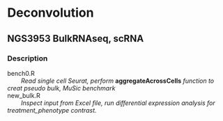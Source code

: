 # Deconvolution
## NGS3953 BulkRNAseq, scRNA 
### Description 
bench0.R     
&nbsp;&nbsp; &nbsp;&nbsp; &nbsp;  _Read single cell Seurat, perform_  **aggregateAcrossCells**  _function to creat pseudo bulk, MuSic benchmark_ <br/>
new_bulk.R        
&nbsp;&nbsp; &nbsp;&nbsp; &nbsp;   _Inspect input from Excel file, run differential expression analysis for treatment\_phenotype contrast._ <br/> 
